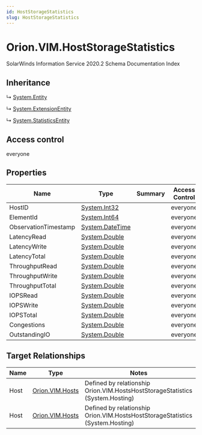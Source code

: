 ```yaml
---
id: HostStorageStatistics
slug: HostStorageStatistics
---
```


# Orion.VIM.HostStorageStatistics

SolarWinds Information Service 2020.2 Schema Documentation Index

## Inheritance

↳ [System.Entity](./../System/Entity)

↳ [System.ExtensionEntity](./../System/ExtensionEntity)

↳ [System.StatisticsEntity](./../System/StatisticsEntity)

## Access control

everyone

## Properties

| Name | Type | Summary | Access Control |
| ------ | ------ | ------ | ------ |
| HostID | [System.Int32](https://docs.microsoft.com/en-us/dotnet/api/system.int32) |  | everyone |
| ElementId | [System.Int64](https://docs.microsoft.com/en-us/dotnet/api/system.int64) |  | everyone |
| ObservationTimestamp | [System.DateTime](https://docs.microsoft.com/en-us/dotnet/api/system.datetime) |  | everyone |
| LatencyRead | [System.Double](https://docs.microsoft.com/en-us/dotnet/api/system.double) |  | everyone |
| LatencyWrite | [System.Double](https://docs.microsoft.com/en-us/dotnet/api/system.double) |  | everyone |
| LatencyTotal | [System.Double](https://docs.microsoft.com/en-us/dotnet/api/system.double) |  | everyone |
| ThroughputRead | [System.Double](https://docs.microsoft.com/en-us/dotnet/api/system.double) |  | everyone |
| ThroughputWrite | [System.Double](https://docs.microsoft.com/en-us/dotnet/api/system.double) |  | everyone |
| ThroughputTotal | [System.Double](https://docs.microsoft.com/en-us/dotnet/api/system.double) |  | everyone |
| IOPSRead | [System.Double](https://docs.microsoft.com/en-us/dotnet/api/system.double) |  | everyone |
| IOPSWrite | [System.Double](https://docs.microsoft.com/en-us/dotnet/api/system.double) |  | everyone |
| IOPSTotal | [System.Double](https://docs.microsoft.com/en-us/dotnet/api/system.double) |  | everyone |
| Congestions | [System.Double](https://docs.microsoft.com/en-us/dotnet/api/system.double) |  | everyone |
| OutstandingIO | [System.Double](https://docs.microsoft.com/en-us/dotnet/api/system.double) |  | everyone |

## Target Relationships

| Name | Type | Notes |
| ------ | ------ | ------ |
| Host | [Orion.VIM.Hosts](./../Orion.VIM/Hosts) | Defined by relationship Orion.VIM.HostsHostStorageStatistics (System.Hosting) |
| Host | [Orion.VIM.Hosts](./../Orion.VIM/Hosts) | Defined by relationship Orion.VIM.HostsHostStorageStatistics (System.Hosting) |

